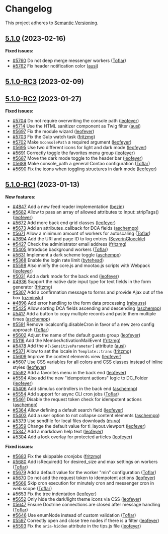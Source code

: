 # Changelog

This project adheres to [Semantic Versioning].

## [5.1.0] (2023-02-16)

**Fixed issues:**

- [#5760] Do not deep merge messenger workers ([Toflar])
- [#5762] Fix header notification color ([ausi])

## [5.1.0-RC3] (2023-02-09)

## [5.1.0-RC2] (2023-01-27)

**Fixed issues:**

- [#5704] Do not require overwriting the console path ([leofeyer])
- [#5714] Use the HTML sanitizer component as Twig filter ([ausi])
- [#5697] Fix the module wizard ([leofeyer])
- [#5703] Fix the Gulp watch task ([fritzmg])
- [#5702] Make `$consolePath` a required argument ([leofeyer])
- [#5695] Use two different icons for light and dark mode ([leofeyer])
- [#5691] Correctly toggle the favorites menu group ([leofeyer])
- [#5687] Move the dark mode toggle to the header bar ([leofeyer])
- [#5689] Make console_path a general Contao configuration ([Toflar])
- [#5690] Fix the icons when toggling structures in dark mode ([leofeyer])

## [5.1.0-RC1] (2023-01-13)

**New features:**

- [#4847] Add a new feed reader implementation ([bezin])
- [#5682] Allow to pass an array of allowed attributes to Input::stripTags() ([leofeyer])
- [#5672] Add more back end grid classes ([leofeyer])
- [#5673] Add an attributes_callback for DCA fields ([aschempp])
- [#5671] Allow a minimum amount of workers for autoscaling ([Toflar])
- [#3694] Add the URI and page ID to log entries ([SeverinGloeckle])
- [#5427] Check the administrator email address ([fritzmg])
- [#5405] Introduce background workers ([Toflar])
- [#5631] Implement a dark scheme toggle ([aschempp])
- [#5368] Enable the login rate limit ([bytehead])
- [#5598] Also minify the core.js and mootao.js scripts with Webpack ([leofeyer])
- [#5031] Add a dark mode for the back end ([leofeyer])
- [#4936] Support the native date input type for text fields in the form generator ([fritzmg])
- [#5307] Add a confirmation message to forms and provide Ajax out of the box ([qzminski])
- [#4898] Add error handling to the form data processing ([rabauss])
- [#5425] Allow sorting DCA fields ascending and descending ([aschempp])
- [#5417] Add a button to copy multiple records and paste them multiple times ([aschempp])
- [#5591] Remove localconfig.disableCron in favor of a new zero config approach ([Toflar])
- [#5602] Adjust the name of the default guests group ([leofeyer])
- [#5116] Add the MemberActivationMailEvent ([fritzmg])
- [#5478] Add the `#[\SensitiveParameter]` attribute ([ausi])
- [#5371] Allow to set the locale in `Template::trans` ([fritzmg])
- [#5609] Improve the content elements view ([leofeyer])
- [#5607] Use CSS variables for all colors and CSS classes instead of inline styles ([leofeyer])
- [#5592] Add a favorites menu in the back end ([leofeyer])
- [#5594] Also add the new "idempotent actions" logic to DC_Folder ([leofeyer])
- [#5406] Add stimulus controllers in the back end ([aschempp])
- [#5554] Add support for async CLI cron jobs ([Toflar])
- [#5461] Disable the request token check for idempotent actions ([aschempp])
- [#5364] Allow defining a default search field ([leofeyer])
- [#5403] Add a user option to not collapse content elements ([aschempp])
- [#5379] Use sendfile for local files downloads ([m-vo])
- [#5359] Change the default value for tl_layout.viewport ([leofeyer])
- [#5347] Add a markdown help text ([leofeyer])
- [#5304] Add a lock overlay for protected articles ([leofeyer])

**Fixed issues:**

- [#5683] Fix the skippable cronjobs ([fritzmg])
- [#5680] Add isRequired() for desired_size and max settings on workers ([Toflar])
- [#5679] Add a default value for the worker "min" configuration ([Toflar])
- [#5670] Do not add the request token to idempotent actions ([leofeyer])
- [#5666] Skip cron execution for minutely cron and messenger cron in web scope ([Toflar])
- [#5653] Fix the tree indentation ([leofeyer])
- [#5652] Only hide the dark/light theme icons via CSS ([leofeyer])
- [#5647] Ensure Doctrine connections are closed after message handling ([Toflar])
- [#5646] Use enumNode instead of custom validation ([Toflar])
- [#5597] Correctly open and close tree nodes if there is a filter ([leofeyer])
- [#5593] Fix the `aria-hidden` attribute in the tips.js file ([leofeyer])

[Semantic Versioning]: https://semver.org/spec/v2.0.0.html
[5.1.0]: https://github.com/contao/contao/releases/tag/5.1.0
[5.1.0-RC3]: https://github.com/contao/contao/releases/tag/5.1.0-RC3
[5.1.0-RC2]: https://github.com/contao/contao/releases/tag/5.1.0-RC2
[5.1.0-RC1]: https://github.com/contao/contao/releases/tag/5.1.0-RC1
[aschempp]: https://github.com/aschempp
[ausi]: https://github.com/ausi
[bezin]: https://github.com/bezin
[bytehead]: https://github.com/bytehead
[fritzmg]: https://github.com/fritzmg
[leofeyer]: https://github.com/leofeyer
[m-vo]: https://github.com/m-vo
[qzminski]: https://github.com/qzminski
[rabauss]: https://github.com/rabauss
[SeverinGloeckle]: https://github.com/SeverinGloeckle
[Toflar]: https://github.com/Toflar
[#3694]: https://github.com/contao/contao/pull/3694
[#4847]: https://github.com/contao/contao/pull/4847
[#4898]: https://github.com/contao/contao/pull/4898
[#4936]: https://github.com/contao/contao/pull/4936
[#5031]: https://github.com/contao/contao/pull/5031
[#5116]: https://github.com/contao/contao/pull/5116
[#5304]: https://github.com/contao/contao/pull/5304
[#5307]: https://github.com/contao/contao/pull/5307
[#5347]: https://github.com/contao/contao/pull/5347
[#5359]: https://github.com/contao/contao/pull/5359
[#5364]: https://github.com/contao/contao/pull/5364
[#5368]: https://github.com/contao/contao/pull/5368
[#5371]: https://github.com/contao/contao/pull/5371
[#5379]: https://github.com/contao/contao/pull/5379
[#5403]: https://github.com/contao/contao/pull/5403
[#5405]: https://github.com/contao/contao/pull/5405
[#5406]: https://github.com/contao/contao/pull/5406
[#5417]: https://github.com/contao/contao/pull/5417
[#5425]: https://github.com/contao/contao/pull/5425
[#5427]: https://github.com/contao/contao/pull/5427
[#5461]: https://github.com/contao/contao/pull/5461
[#5478]: https://github.com/contao/contao/pull/5478
[#5554]: https://github.com/contao/contao/pull/5554
[#5591]: https://github.com/contao/contao/pull/5591
[#5592]: https://github.com/contao/contao/pull/5592
[#5593]: https://github.com/contao/contao/pull/5593
[#5594]: https://github.com/contao/contao/pull/5594
[#5597]: https://github.com/contao/contao/pull/5597
[#5598]: https://github.com/contao/contao/pull/5598
[#5602]: https://github.com/contao/contao/pull/5602
[#5607]: https://github.com/contao/contao/pull/5607
[#5609]: https://github.com/contao/contao/pull/5609
[#5631]: https://github.com/contao/contao/pull/5631
[#5646]: https://github.com/contao/contao/pull/5646
[#5647]: https://github.com/contao/contao/pull/5647
[#5652]: https://github.com/contao/contao/pull/5652
[#5653]: https://github.com/contao/contao/pull/5653
[#5666]: https://github.com/contao/contao/pull/5666
[#5670]: https://github.com/contao/contao/pull/5670
[#5671]: https://github.com/contao/contao/pull/5671
[#5672]: https://github.com/contao/contao/pull/5672
[#5673]: https://github.com/contao/contao/pull/5673
[#5679]: https://github.com/contao/contao/pull/5679
[#5680]: https://github.com/contao/contao/pull/5680
[#5682]: https://github.com/contao/contao/pull/5682
[#5683]: https://github.com/contao/contao/pull/5683
[#5687]: https://github.com/contao/contao/pull/5687
[#5689]: https://github.com/contao/contao/pull/5689
[#5690]: https://github.com/contao/contao/pull/5690
[#5691]: https://github.com/contao/contao/pull/5691
[#5695]: https://github.com/contao/contao/pull/5695
[#5697]: https://github.com/contao/contao/pull/5697
[#5702]: https://github.com/contao/contao/pull/5702
[#5703]: https://github.com/contao/contao/pull/5703
[#5704]: https://github.com/contao/contao/pull/5704
[#5714]: https://github.com/contao/contao/pull/5714
[#5760]: https://github.com/contao/contao/pull/5760
[#5762]: https://github.com/contao/contao/pull/5762
